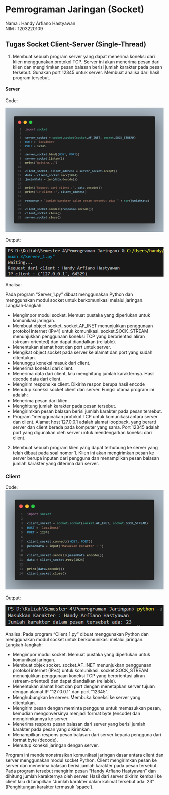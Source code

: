 # Pemrograman Jaringan (Socket)

Nama : Handy Arfiano Hastyawan  
NIM : 1203220109

## Tugas Socket Client-Server (Single-Thread)

1. Membuat sebuah program server yang dapat menerima koneksi dari klien menggunakan protokol TCP. Server ini akan menerima pesan dari klien dan mengirimkan pesan balasan berisi jumlah karakter pada pesan tersebut. Gunakan port 12345 untuk server. Membuat analisa dari hasil program tersebut.

#### Server

Code:

![Code_Server](https://github.com/HandyArfiano/Socket-Progjar/blob/main/Images/Server-Karakter.png?raw=true)

Output:

![Output_Server](https://github.com/HandyArfiano/Socket-Progjar/blob/main/Images/Output_Server.png?raw=true)

Analisa:

Pada program “Server_1.py” dibuat menggunakan Python dan menggunakan modul socket untuk berkomunikasi melalui jaringan.
Langkah-langkah:
-	Mengimpor modul socket. Memuat pustaka yang diperlukan untuk komunikasi jaringan.
-	Membuat object socket, socket.AF_INET menunjukkan penggunaan protokol internet (IPv4) untuk komunikasi. socket.SOCK_STREAM menunjukkan penggunaan koneksi TCP yang berorientasi aliran (stream-oriented) dan dapat diandalkan (reliable).
-	Menentukan alamat host dan port untuk server.
-	Mengikat object socket pada server ke alamat dan port yang sudah ditentukan.
-	Menunggu koneksi masuk dari client.
-	Menerima koneksi dari client.
-	Menerima data dari client, lalu menghitung jumlah karakternya. Hasil decode data dari client.
-	Mengirim respons ke client. Dikirim respon berupa hasil encode
-	Menutup koneksi socket client dan server.
Fungsi utama program ini adalah:
-	Menerima pesan dari klien.
-	Menghitung jumlah karakter pada pesan tersebut.
-	Mengirimkan pesan balasan berisi jumlah karakter pada pesan tersebut.
-	Program “menggunakan protokol TCP untuk komunikasi antara server dan client.
Alamat host 127.0.0.1 adalah alamat loopback, yang berarti server dan client berada pada komputer yang sama. Port 12345 adalah port yang digunakan oleh server untuk mendengarkan koneksi dari client.

2. Membuat sebuah program klien yang dapat terhubung ke server yang telah dibuat pada soal nomor 1. Klien ini akan mengirimkan pesan ke server berupa inputan dari pengguna dan menampilkan pesan balasan jumlah karakter yang diterima dari server.

### Client

Code:
![Code_Client](https://github.com/HandyArfiano/Socket-Progjar/blob/main/Images/Client-Karakter.png?raw=true)

Output:

![Output_Client](https://github.com/HandyArfiano/Socket-Progjar/blob/main/Images/Output_Client.png?raw=true)

Analisa:
Pada program “Client_1.py” dibuat menggunakan Python dan menggunakan modul socket untuk berkomunikasi melalui jaringan.
Langkah-langkah:
-	Mengimpor modul socket. Memuat pustaka yang diperlukan untuk komunikasi jaringan.
-	Membuat objek socket. socket.AF_INET menunjukkan penggunaan protokol internet (IPv4) untuk komunikasi. socket.SOCK_STREAM menunjukkan penggunaan koneksi TCP yang berorientasi aliran (stream-oriented) dan dapat diandalkan (reliable).
-	Menentukan alamat host dan port dengan menetapkan server tujuan dengan alamat IP "127.0.0.1" dan port "12345".
-	Menghubungkan ke server. Membuka koneksi ke server yang ditentukan.
-	Mengirim pesan dengan meminta pengguna untuk memasukkan pesan, kemudian mengonversinya menjadi format byte (encode) dan mengirimkannya ke server.
-	Menerima respons pesan balasan dari server yang berisi jumlah karakter pada pesan yang dikirimkan.
-	Menampilkan respons pesan balasan dari server kepada pengguna dari format byte (decode).
-	Menutup koneksi jaringan dengan server.

Program ini mendemonstrasikan komunikasi jaringan dasar antara client dan server menggunakan modul socket Python. Client mengirimkan pesan ke server dan menerima balasan berisi jumlah karakter pada pesan tersebut. Pada program tersebut mengirim pesan “Handy Arfiano Hastyawan” dan dihitung jumlah karakternya oleh server. Hasil dari server dikirim kembali ke client lalu di tampilkan “Jumlah karakter dalam kalimat tersebut ada: 23” (Penghitungan karakter termasuk ‘space’).
